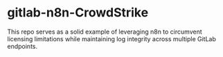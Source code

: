# gitlab-n8n-CrowdStrike
This repo serves as a solid example of leveraging n8n to circumvent licensing limitations while maintaining log integrity across multiple GitLab endpoints.
